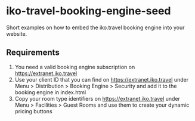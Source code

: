 # iko-travel-booking-engine-seed
Short examples on how to embed the iko.travel booking engine into your website.

## Requirements
1. You need a valid booking engine subscription on https://extranet.iko.travel
2. Use your client ID that you can find on https://extranet.iko.travel under Menu > Distribution > Booking Engine > Security and add it to the booking engine in index.html
3. Copy your room type identifiers on https://extranet.iko.travel under Menu > Facilities > Guest Rooms and use them to create your dynamic pricing buttons

